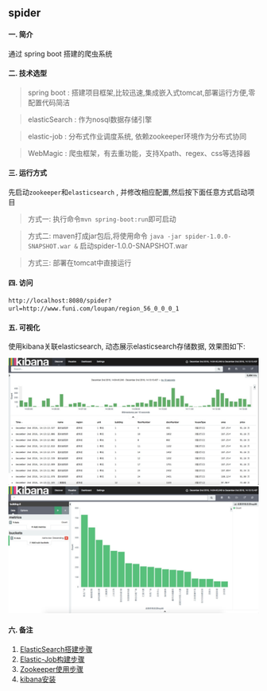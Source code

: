 ## spider

#### 一. 简介

  通过 spring boot 搭建的爬虫系统

#### 二. 技术选型

> spring boot : 搭建项目框架,比较迅速,集成嵌入式tomcat,部署运行方便,零配置代码简洁

> elasticSearch : 作为nosql数据存储引擎

> elastic-job : 分布式作业调度系统, 依赖zookeeper环境作为分布式协同

> WebMagic : 爬虫框架，有去重功能，支持Xpath、regex、css等选择器

#### 三. 运行方式

  先启动`zookeeper`和`elasticsearch` , 并修改相应配置,然后按下面任意方式启动项目

>  方式一: 执行命令`mvn spring-boot:run`即可启动

>  方式二: maven打成jar包后,将使用命令 `java -jar spider-1.0.0-SNAPSHOT.war &` 启动spider-1.0.0-SNAPSHOT.war

>  方式三: 部署在tomcat中直接运行


#### 四. 访问

    http://localhost:8080/spider?url=http://www.funi.com/loupan/region_56_0_0_0_1

#### 五. 可视化

  使用kibana关联elasticsearch, 动态展示elasticsearch存储数据, 效果图如下:

  ![kibana-1](web/src/main/webapp/image/kibana-1.png)
  ![kibana-2](web/src/main/webapp/image/kibana-2.png)

#### 六. 备注

1. [ElasticSearch搭建步骤](http://blog.csdn.net/zhengyong15984285623/article/details/52260396)
2. [Elastic-Job构建步骤](http://blog.csdn.net/zhengyong15984285623/article/details/52345931)
3. [Zookeeper使用步骤](http://blog.csdn.net/zhengyong15984285623/article/details/53323131)
4. [kibana安装](http://blog.csdn.net/zhengyong15984285623/article/details/53412925)





